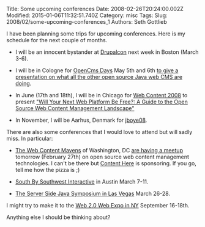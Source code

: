 Title: Some upcoming conferences
Date: 2008-02-26T20:24:00.002Z
Modified: 2015-01-06T11:32:51.740Z
Category: misc
Tags: 
Slug: 2008/02/some-upcoming-conferences_1
Authors: Seth Gottlieb

I have been planning some trips for upcoming conferences.  Here is my schedule for the next couple of months.    

*   I will be an innocent bystander at [Drupalcon](http://boston2008.drupalcon.org/) next week in Boston (March 3-6).  
    
*   I will be in Cologne for [OpenCms Days](http://www.opencms-days.org/en/index.html) May 5th and 6th [to give a presentation on what all the other open source Java web CMS are doing](http://www.contenthere.net/products-page/reports/open-source-content-management-in-java).   
    
*   In June (17th and 18th), I will be in Chicago for [Web Content 2008](http://www.webcontent2008.com/) to present ["Will Your Next Web Platform Be Free?: A Guide to the Open Source Web Content Management Landscape"](http://www.webcontent2008.com/program_detail/web_content_management_deployment_patterns/)  
    
*   In November, I will be Aarhus, Denmark for [jboye08](http://www.jboye08.dk/).  
    

  
There are also some conferences that I would love to attend but will sadly miss.  In particular:  

*   [The Web Content Mavens](http://webcontentmavens.com/) of Washington, DC [are having a meetup](http://webcms.meetup.com/39/calendar/7089391/) tomorrow (February 27th) on open source web content management technologies. I can't be there but [Content Here](http://www.contenthere.net) is sponsoring. If you go, tell me how the pizza is ;)  
    
*   [South By Southwest Interactive](http://2008.sxsw.com/interactive/) in Austin March 7-11.  
    
*   [The Server Side Java Symposium in Las Vegas](http://javasymposium.techtarget.com/lasvegas/) March 26-28.   
    

  
  
I might try to make it to the [Web 2.0 Web Expo in NY](http://en.oreilly.com/webexny2008/public/content/home) September 16-18th.    
  
Anything else I should be thinking about?
